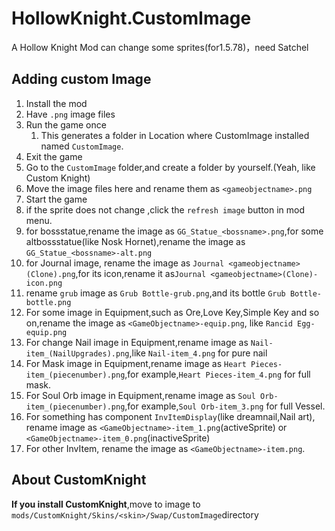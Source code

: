 # HollowKnight.CustomImage
A Hollow Knight Mod can change some sprites(for1.5.78)，need Satchel
## Adding custom Image
1. Install the mod
2. Have `.png` image files
3. Run the game once
    1. This generates a folder in Location where CustomImage installed named `CustomImage`.
4. Exit the game
5. Go to the `CustomImage` folder,and create a folder by yourself.(Yeah, like Custom Knight)
6. Move the image files here and rename them as `<gameobjectname>.png`
7. Start the game
8. if the sprite does not change ,click the `refresh image` button in mod menu.
9. for bossstatue,rename the image as `GG_Statue_<bossname>.png`,for some altbossstatue(like Nosk Hornet),rename the image as `GG_Statue_<bossname>-alt.png`
10. for Journal image, rename the image as `Journal <gameobjectname>(Clone).png`,for its icon,rename it as`Journal <gameobjectname>(Clone)-icon.png`
11. rename `grub` image as `Grub Bottle-grub.png`,and its bottle `Grub Bottle-bottle.png`
12. For some image in Equipment,such as Ore,Love Key,Simple Key and so on,rename the image as `<GameObjectname>-equip.png`, like `Rancid Egg-equip.png`
13. For change Nail image in Equipment,rename image as `Nail-item_(NailUpgrades).png`,like `Nail-item_4.png` for pure nail
14. For Mask image in Equipment,rename image as `Heart Pieces-item_(piecenumber).png`,for example,`Heart Pieces-item_4.png` for full mask.
15. For Soul Orb image in Equipment,rename image as `Soul Orb-item_(piecenumber).png`,for example,`Soul Orb-item_3.png` for full Vessel.
16. For something has component `InvItemDisplay`(like dreamnail,Nail art), rename image as `<GameObjectname>-item_1.png`(activeSprite) or `<GameObjectname>-item_0.png`(inactiveSprite)
16. For other InvItem, rename the image as `<GameObjectname>-item.png`. 
## About CustomKnight
**If you install CustomKnight**,move to image to `mods/CustomKnight/Skins/<skin>/Swap/CustomImage`directory

